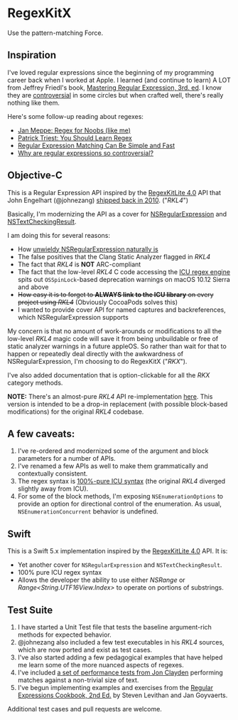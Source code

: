 # RegexKitX

Use the pattern-matching Force.

## Inspiration

I've loved regular expressions since the beginning of my programming career back when I worked at Apple. I learned (and continue to learn) A LOT from Jeffrey Friedl's book, [Mastering Regular Expression, 3rd. ed](http://shop.oreilly.com/product/9780596528126.do). I know they are [controversial](https://blog.codinghorror.com/regex-use-vs-regex-abuse/) in some circles but when crafted well, there's really nothing like them.

Here's some follow-up reading about regexes:

- [Jan Meppe: Regex for Noobs (like me)](https://www.janmeppe.com/blog/regex-for-noobs/)
- [Patrick Triest: You Should Learn Regex](https://blog.patricktriest.com/you-should-learn-regex/)
- [Regular Expression Matching Can Be Simple and Fast](https://swtch.com/~rsc/regexp/regexp1.html)
- [Why are regular expressions so controversial?](https://stackoverflow.com/q/764247)

## Objective-C

This is a Regular Expression API inspired by the [RegexKitLite 4.0](http://regexkit.sourceforge.net/#RegexKitLite) API that John Engelhart (@johnezang) [shipped back in 2010](http://regexkit.sourceforge.net/RegexKitLite/index.html#ReleaseInformation_40). ("*RKL4*")

Basically, I'm modernizing the API as a cover for [NSRegularExpression](https://developer.apple.com/documentation/foundation/nsregularexpression) and [NSTextCheckingResult](https://developer.apple.com/documentation/foundation/nstextcheckingresult).

I am doing this for several reasons:

- How [unwieldy NSRegularExpression naturally is](https://web.archive.org/web/20180102233205/http://nshipster.com/nsregularexpression/) 
- The false positives that the Clang Static Analyzer flagged in *RKL4*
- The fact that *RKL4* is **NOT** ARC-compliant
- The fact that the low-level *RKL4* C code accessing the [ICU regex engine](http://userguide.icu-project.org/strings/regexp) spits out `OSSpinLock`-based deprecation warnings on macOS 10.12 Sierra and above
- ~~How easy it is to forget to **ALWAYS link to the ICU library** on every project using *RKL4*~~ (Obviously CocoaPods solves this)
- I wanted to provide cover API for named captures and backreferences, which NSRegularExpression supports

My concern is that no amount of work-arounds or modifications to all the low-level *RKL4* magic code will save it from being unbuildable or free of static analyzer warnings in a future appleOS. So rather than wait for that to happen or repeatedly deal directly with the awkwardness of NSRegularExpression, I'm choosing to do RegexKitX ("*RKX*").

I've also added documentation that is option-clickable for all the *RKX* category methods.

**NOTE:** There's an almost-pure *RKL4* API re-implementation [here](https://github.com/samkrishna/RegexKitX/releases/tag/5.0). This version is intended to be a drop-in replacement (with possible block-based modifications) for the original  *RKL4* codebase.

## A few caveats:

1. I've re-ordered and modernized some of the argument and block parameters for a number of APIs.
1. I've renamed a few APIs as well to make them grammatically and contextually consistent.
1. The regex syntax is [100%-pure ICU syntax](http://userguide.icu-project.org/strings/regexp) (the original *RKL4* diverged slightly away from ICU).
1. For some of the block methods, I'm exposing `NSEnumerationOptions` to provide an option for directional control of the enumeration. As usual, `NSEnumerationConcurrent` behavior is undefined.

## Swift

This is a Swift 5.x implementation inspired by the [RegexKitLite 4.0](http://regexkit.sourceforge.net/#RegexKitLite) API. It is:

- Yet another cover for `NSRegularExpression` and `NSTextCheckingResult`.
- 100% pure ICU regex syntax
- Allows the developer the ability to use either *NSRange* or *Range<String.UTF16View.Index>* to operate on portions of substrings.

## Test Suite

1. I have started a Unit Test file that tests the baseline argument-rich methods for expected behavior.
1. @johnezang also included a few test executables in his *RKL4* sources, which are now ported and exist as test cases.
1. I've also started adding a few pedagogical examples that have helped me learn some of the more nuanced aspects of regexes.
1. I've included [a set of performance tests from Jon Clayden](https://rpubs.com/jonclayden/regex-performance) performing matches against a non-trivial size of text.
1. I've begun implementing examples and exercises from the [Regular Expressions Cookbook, 2nd Ed.](http://www.regular-expressions-cookbook.com) by Steven Levithan and Jan Goyvaerts.

Additional test cases and pull requests are welcome.
